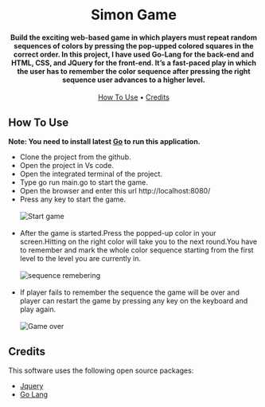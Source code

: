 <h1 align="center">
  <br>
   Simon Game
  <br>
</h1>

<h4 align="center">Build the exciting web-based game in which players must repeat random sequences of 
colors by pressing the pop-upped colored squares in the correct order. In this project, I have 
used Go-Lang for the back-end and HTML, CSS, and JQuery for the front-end. It’s a fast-paced play in which the user has to remember the color sequence after pressing the right 
sequence user advances to a higher level.</h4>

<p align="center">
  <a href="#how-to-use">How To Use</a> •
  <a href="#credits">Credits</a>
</p>

## How To Use
<b>Note: You need to install latest [Go](https://go.dev/dl/) to run this application.</b>
* Clone the project from the github.
* Open the project in Vs code.
* Open the integrated terminal of the project.
* Type go run main.go to start the game.
* Open the browser and enter this url http://localhost:8080/
* Press any key to start the game.<br/><br/>
![Start game](https://user-images.githubusercontent.com/67874545/186783867-0233f1d6-825b-42a0-8fe8-8414b8afd8f9.png)<br/><br/>
* After the game is started.Press the popped-up color in your screen.Hitting on the right color will take you to the next round.You have to remember and mark
  the whole color sequence starting from the first level to the level you are currently in.<br/><br/>
![sequence remebering](https://user-images.githubusercontent.com/67874545/186784678-9dbfb233-2c8b-40d7-9055-ba4acc329969.gif)<br/><br/>
* If player fails to remember the sequence the game will be over and player can restart the game by pressing any key on the keyboard and play again.<br/><br/>
![Game over](https://user-images.githubusercontent.com/67874545/186785194-ef92b266-dbd9-47c7-b331-7a050b616a7c.gif)


## Credits

This software uses the following open source packages:

- [Jquery](https://jquery.com/)
- [Go Lang](https://go.dev/doc/)






